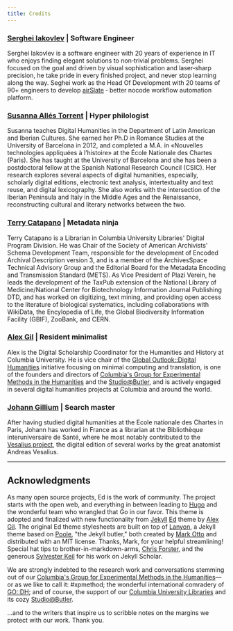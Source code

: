 ```yaml
---
title: Credits
---
```


### [Serghei Iakovlev](https://www.linkedin.com/in/egrep/) | Software Engineer

Serghei Iakovlev is a software engineer with 20 years of experience in IT who enjoys finding elegant solutions to non‐trivial problems. Serghei focused on the goal and driven by visual sophistication and laser‐sharp precision, he take pride in every finished project, and never stop learning along the way. Seghei work as the Head Of Development with 20 teams of 90+ engineers to develop [airSlate](https://airslate.com) ‐ better nocode workflow automation platform.

### [Susanna Allés Torrent](http://susannalles.github.io/) | Hyper philologist

Susanna teaches Digital Humanities in the Department of Latin American and Iberian Cultures. She earned her Ph.D in Romance Studies at the University of Barcelona in 2012, and completed a M.A. in «Nouvelles technologies appliquées à l’histoire» at the École Nationale des Chartes (Paris). She has taught at the University of Barcelona and she has been a postdoctoral fellow at the Spanish National Research Council (CSIC). Her research explores several aspects of digital humanities, especially, scholarly digital editions, electronic text analysis, intertextuality and text reuse, and digital lexicography. She also works with the intersection of the Iberian Peninsula and Italy in the Middle Ages and the Renaissance, reconstructing cultural and literary networks between the two.


### [Terry Catapano](https://github.com/tcatapano) | Metadata ninja

Terry Catapano is a Librarian in Columbia University Libraries' Digital Program Division. He was Chair of the Society of American Archivists' Schema Development Team, responsible for the development of Encoded Archival Description version 3, and is a member of the ArchivesSpace Technical Advisory Group and the Editorial Board for the Metadata Encoding and Transmission Standard (METS). As Vice President of Plazi Verein, he leads the development of the TaxPub extension of the National Library of Medicine/National Center for Biotechnology Information Journal Publishing DTD, and has worked on digitizing, text mining, and providing open access to the literature of biological systematics, including collaborations with WikiData, the Encylopedia of Life, the Global Biodiversity Information Facility (GBIF), ZooBank, and CERN.

### [Alex Gil](http://www.elotroalex.com/) | Resident minimalist

Alex is the Digital Scholarship Coordinator for the Humanities and History at Columbia University. He is vice chair of the [Global Outlook::Digital Humanities](http://www.globaloutlookdh.org/) initiative focusing on minimal computing and translation, is one of the founders and directors of [Columbia's Group for Experimental Methods in the Humanities](http://xpmethod.plaintext.in/) and the [Studio@Butler](https://studio.cul.columbia.edu/), and is actively engaged in several digital humanities projects at Columbia and around the world.

### [Johann Gillium](https://github.com/JohannGillium) | Search master

After having studied digital humanities at the Ecole nationale des Chartes in Paris, Johann has worked in France as a librarian at the Bibliothèque interuniversaire de Santé, where he most notably contributed to the [Vesalius project](http://www3.biusante.parisdescartes.fr/vesale/debut.htm), the digital edition of several works by the great anatomist Andreas Vesalius.


---

## Acknowledgments

As many open source projects, Ed is the work of community. The project starts with the open web, and everything in between leading to [Hugo](https://gohugo.io/) and the wonderful team who wrangled that Go in our favor. This theme is adopted and finalized with new functionality from [Jekyll](https://jekyllrb.com/) [Ed](https://github.com/minicomp/ed) theme by [Alex Gil](ttps://twitter.com/elotroalex). The original Ed theme stylesheets are built on top of [Lanyon](https://github.com/poole/lanyon), a Jekyll theme based on [Poole](http://getpoole.com), "the Jekyll butler," both created by [Mark Otto](https://github.com/mdo) and distributed with an MIT license. Thanks, Mark, for your helpful streamlining! Special hat tips to brother-in-markdown-arms, [Chris Forster](https://github.com/c-forster), and the generous [Sylvester Keil](https://github.com/inukshuk/) for his work on Jekyll Scholar.


We are strongly indebted to the research work and conversations stemming out of our [Columbia's Group for Experimental Methods in the Humanities](http://xpmethod.plaintext.in/)—or as we like to call it: #xpmethod; the wonderful international comradery of [GO::DH](http://www.globaloutlookdh.org/); and of course, the support of our [Columbia University Libraries](http://library.columbia.edu/) and its cozy [Studio@Butler](https://studio.cul.columbia.edu/).

...and to the writers that inspire us to scribble notes on the margins we protect with our work. Thank you.
